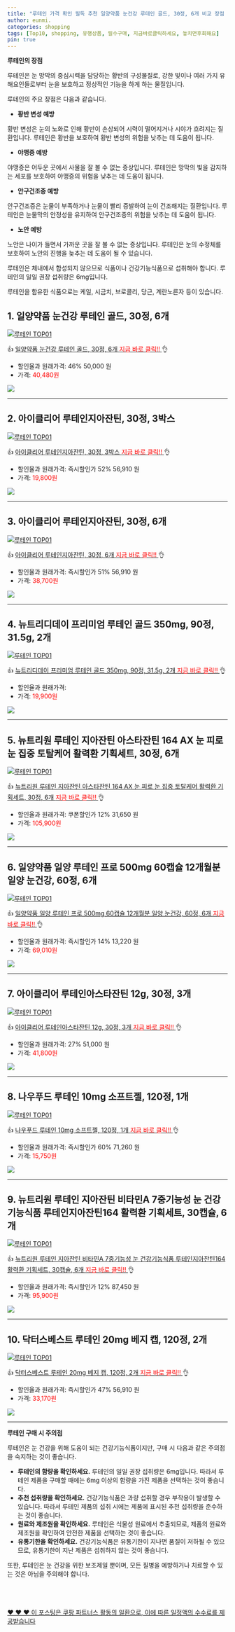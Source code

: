```yaml
---
title: "루테인 가격 확인 필독 추천 일양약품 눈건강 루테인 골드, 30정, 6개 비교 장점 구매가이드"
author: eunmi.
categories: shopping
tags: [Top10, shopping, 유행상품, 필수구매, 지금바로클릭하세요, 놓치면후회해요]
pin: true
---
```

**루테인의 장점**

루테인은 눈 망막의 중심시력을 담당하는 황반의 구성물질로, 강한 빛이나 여러 가지 유해요인들로부터 눈을 보호하고 정상적인 기능을 하게 하는 물질입니다.

루테인의 주요 장점은 다음과 같습니다.

* **황반 변성 예방**

황반 변성은 눈의 노화로 인해 황반이 손상되어 시력이 떨어지거나 시야가 흐려지는 질환입니다. 루테인은 황반을 보호하여 황반 변성의 위험을 낮추는 데 도움이 됩니다.

* **야맹증 예방**

야맹증은 어두운 곳에서 사물을 잘 볼 수 없는 증상입니다. 루테인은 망막의 빛을 감지하는 세포를 보호하여 야맹증의 위험을 낮추는 데 도움이 됩니다.

* **안구건조증 예방**

안구건조증은 눈물이 부족하거나 눈물이 빨리 증발하여 눈이 건조해지는 질환입니다. 루테인은 눈물막의 안정성을 유지하여 안구건조증의 위험을 낮추는 데 도움이 됩니다.

* **노안 예방**

노안은 나이가 들면서 가까운 곳을 잘 볼 수 없는 증상입니다. 루테인은 눈의 수정체를 보호하여 노안의 진행을 늦추는 데 도움이 될 수 있습니다.

루테인은 체내에서 합성되지 않으므로 식품이나 건강기능식품으로 섭취해야 합니다. 루테인의 일일 권장 섭취량은 6mg입니다.

루테인을 함유한 식품으로는 케일, 시금치, 브로콜리, 당근, 계란노른자 등이 있습니다.

   

## 1. 일양약품 눈건강 루테인 골드, 30정, 6개

[![루테인 TOP01](https://thumbnail6.coupangcdn.com/thumbnails/remote/230x230ex/image/vendor_inventory/96e2/7e5fc17c10169fd8f2680c38c931af8aa18ba104e02ae023fb0b2e73447d.jpg)](https://link.coupang.com/re/AFFSDP?lptag=AF3617701&subid=GithubCoopas&pageKey=7326007362&traceid=V0-153&itemId=8972018332&vendorItemId=80020066001)


👍 [일양약품 눈건강 루테인 골드, 30정, 6개 <font color=red> 지금 바로 클릭!! </font> ](https://link.coupang.com/re/AFFSDP?lptag=AF3617701&subid=GithubCoopas&pageKey=7326007362&traceid=V0-153&itemId=8972018332&vendorItemId=80020066001) 👌 


- 할인율과 원래가격: 46%  50,000   원
- 가격: <span style='color:red'>40,480원</span>

[![](/discount_price.png)](https://link.coupang.com/re/AFFSDP?lptag=AF3617701&subid=GithubCoopas&pageKey=7326007362&traceid=V0-153&itemId=8972018332&vendorItemId=80020066001)

---


   

## 2. 아이클리어 루테인지아잔틴, 30정, 3박스

[![루테인 TOP01](https://thumbnail6.coupangcdn.com/thumbnails/remote/230x230ex/image/retail/images/2366218950490312-1e20d7e7-f0a6-4acf-8942-0a2e5687bb04.jpg)](https://link.coupang.com/re/AFFSDP?lptag=AF3617701&subid=GithubCoopas&pageKey=1175646750&traceid=V0-153&itemId=19421826371&vendorItemId=77582829254)


👍 [아이클리어 루테인지아잔틴, 30정, 3박스 <font color=red> 지금 바로 클릭!! </font> ](https://link.coupang.com/re/AFFSDP?lptag=AF3617701&subid=GithubCoopas&pageKey=1175646750&traceid=V0-153&itemId=19421826371&vendorItemId=77582829254) 👌 


- 할인율과 원래가격: 즉시할인가 52%  56,910   원
- 가격: <span style='color:red'>19,800원</span>

[![](/discount_price.png)](https://link.coupang.com/re/AFFSDP?lptag=AF3617701&subid=GithubCoopas&pageKey=1175646750&traceid=V0-153&itemId=19421826371&vendorItemId=77582829254)

---


   

## 3. 아이클리어 루테인지아잔틴, 30정, 6개

[![루테인 TOP01](https://thumbnail10.coupangcdn.com/thumbnails/remote/230x230ex/image/retail/images/00952db5-db23-40fc-be1b-5d6095bd88155505011299766788322.png)](https://link.coupang.com/re/AFFSDP?lptag=AF3617701&subid=GithubCoopas&pageKey=1175646750&traceid=V0-153&itemId=19421828315&vendorItemId=86533290688)


👍 [아이클리어 루테인지아잔틴, 30정, 6개 <font color=red> 지금 바로 클릭!! </font> ](https://link.coupang.com/re/AFFSDP?lptag=AF3617701&subid=GithubCoopas&pageKey=1175646750&traceid=V0-153&itemId=19421828315&vendorItemId=86533290688) 👌 


- 할인율과 원래가격: 즉시할인가 51%  56,910   원
- 가격: <span style='color:red'>38,700원</span>

[![](/discount_price.png)](https://link.coupang.com/re/AFFSDP?lptag=AF3617701&subid=GithubCoopas&pageKey=1175646750&traceid=V0-153&itemId=19421828315&vendorItemId=86533290688)

---


   

## 4. 뉴트리디데이 프리미엄 루테인 골드 350mg, 90정, 31.5g, 2개

[![루테인 TOP01](https://thumbnail6.coupangcdn.com/thumbnails/remote/230x230ex/image/retail/images/8999977054299618-aff16828-9b54-43d1-89f6-1c2894863edb.jpg)](https://link.coupang.com/re/AFFSDP?lptag=AF3617701&subid=GithubCoopas&pageKey=7670381071&traceid=V0-153&itemId=19619756225&vendorItemId=4443299967)


👍 [뉴트리디데이 프리미엄 루테인 골드 350mg, 90정, 31.5g, 2개 <font color=red> 지금 바로 클릭!! </font> ](https://link.coupang.com/re/AFFSDP?lptag=AF3617701&subid=GithubCoopas&pageKey=7670381071&traceid=V0-153&itemId=19619756225&vendorItemId=4443299967) 👌 


- 할인율과 원래가격: 
- 가격: <span style='color:red'>19,900원</span>

[![](/discount_price.png)](https://link.coupang.com/re/AFFSDP?lptag=AF3617701&subid=GithubCoopas&pageKey=7670381071&traceid=V0-153&itemId=19619756225&vendorItemId=4443299967)

---


   

## 5. 뉴트리원 루테인 지아잔틴 아스타잔틴 164 AX 눈 피로 눈 집중 토탈케어 활력환 기획세트, 30정, 6개

[![루테인 TOP01](https://thumbnail6.coupangcdn.com/thumbnails/remote/230x230ex/image/vendor_inventory/2c7b/2d2c8efca6526e862c5f05dbd13f151db8582ba55a2e378e97910f7fb034.png)](https://link.coupang.com/re/AFFSDP?lptag=AF3617701&subid=GithubCoopas&pageKey=7355714239&traceid=V0-153&itemId=18939246063&vendorItemId=5011342998)


👍 [뉴트리원 루테인 지아잔틴 아스타잔틴 164 AX 눈 피로 눈 집중 토탈케어 활력환 기획세트, 30정, 6개 <font color=red> 지금 바로 클릭!! </font> ](https://link.coupang.com/re/AFFSDP?lptag=AF3617701&subid=GithubCoopas&pageKey=7355714239&traceid=V0-153&itemId=18939246063&vendorItemId=5011342998) 👌 


- 할인율과 원래가격: 쿠폰할인가 12%  31,650   원
- 가격: <span style='color:red'>105,900원</span>

[![](/discount_price.png)](https://link.coupang.com/re/AFFSDP?lptag=AF3617701&subid=GithubCoopas&pageKey=7355714239&traceid=V0-153&itemId=18939246063&vendorItemId=5011342998)

---


   

## 6. 일양약품 일양 루테인 프로 500mg 60캡슐 12개월분 일양 눈건강, 60정, 6개

[![루테인 TOP01](https://thumbnail8.coupangcdn.com/thumbnails/remote/230x230ex/image/vendor_inventory/6bd7/62d2a07cf3ac1779ed5e1b1d8cf0f7281ed9817eb32f3615350e1962d718.jpg)](https://link.coupang.com/re/AFFSDP?lptag=AF3617701&subid=GithubCoopas&pageKey=6983934106&traceid=V0-153&itemId=17070504254&vendorItemId=84244606463)


👍 [일양약품 일양 루테인 프로 500mg 60캡슐 12개월분 일양 눈건강, 60정, 6개 <font color=red> 지금 바로 클릭!! </font> ](https://link.coupang.com/re/AFFSDP?lptag=AF3617701&subid=GithubCoopas&pageKey=6983934106&traceid=V0-153&itemId=17070504254&vendorItemId=84244606463) 👌 


- 할인율과 원래가격: 즉시할인가 14%  13,220   원
- 가격: <span style='color:red'>69,010원</span>

[![](/discount_price.png)](https://link.coupang.com/re/AFFSDP?lptag=AF3617701&subid=GithubCoopas&pageKey=6983934106&traceid=V0-153&itemId=17070504254&vendorItemId=84244606463)

---


   

## 7. 아이클리어 루테인아스타잔틴 12g, 30정, 3개

[![루테인 TOP01](https://thumbnail7.coupangcdn.com/thumbnails/remote/230x230ex/image/retail/images/8583883507149256-1d2f6a70-c852-4553-8e42-9dced64db265.jpg)](https://link.coupang.com/re/AFFSDP?lptag=AF3617701&subid=GithubCoopas&pageKey=6066264186&traceid=V0-153&itemId=11178637417&vendorItemId=78456560540)


👍 [아이클리어 루테인아스타잔틴 12g, 30정, 3개 <font color=red> 지금 바로 클릭!! </font> ](https://link.coupang.com/re/AFFSDP?lptag=AF3617701&subid=GithubCoopas&pageKey=6066264186&traceid=V0-153&itemId=11178637417&vendorItemId=78456560540) 👌 


- 할인율과 원래가격: 27%  51,000   원
- 가격: <span style='color:red'>41,800원</span>

[![](/discount_price.png)](https://link.coupang.com/re/AFFSDP?lptag=AF3617701&subid=GithubCoopas&pageKey=6066264186&traceid=V0-153&itemId=11178637417&vendorItemId=78456560540)

---


   

## 8. 나우푸드 루테인 10mg 소프트젤, 120정, 1개

[![루테인 TOP01](https://thumbnail10.coupangcdn.com/thumbnails/remote/230x230ex/image/vendor_inventory/96ae/51ca6e28941bf2d0931e1835e0039f97d5594fadf844ae5dba3c7050f8a8.png)](https://link.coupang.com/re/AFFSDP?lptag=AF3617701&subid=GithubCoopas&pageKey=438506&traceid=V0-153&itemId=1199608&vendorItemId=3180780224)


👍 [나우푸드 루테인 10mg 소프트젤, 120정, 1개 <font color=red> 지금 바로 클릭!! </font> ](https://link.coupang.com/re/AFFSDP?lptag=AF3617701&subid=GithubCoopas&pageKey=438506&traceid=V0-153&itemId=1199608&vendorItemId=3180780224) 👌 


- 할인율과 원래가격: 즉시할인가 60%  71,260   원
- 가격: <span style='color:red'>15,750원</span>

[![](/discount_price.png)](https://link.coupang.com/re/AFFSDP?lptag=AF3617701&subid=GithubCoopas&pageKey=438506&traceid=V0-153&itemId=1199608&vendorItemId=3180780224)

---


   

## 9. 뉴트리원 루테인 지아잔틴 비타민A 7중기능성 눈 건강기능식품 루테인지아잔틴164 활력환 기획세트, 30캡슐, 6개

[![루테인 TOP01](https://thumbnail8.coupangcdn.com/thumbnails/remote/230x230ex/image/vendor_inventory/00ba/81cccc0c3db5c615e8eeb59bf0d319fb894d823865857d14eefd7e0a28c9.png)](https://link.coupang.com/re/AFFSDP?lptag=AF3617701&subid=GithubCoopas&pageKey=7329365606&traceid=V0-153&itemId=18813899603&vendorItemId=4164078511)


👍 [뉴트리원 루테인 지아잔틴 비타민A 7중기능성 눈 건강기능식품 루테인지아잔틴164 활력환 기획세트, 30캡슐, 6개 <font color=red> 지금 바로 클릭!! </font> ](https://link.coupang.com/re/AFFSDP?lptag=AF3617701&subid=GithubCoopas&pageKey=7329365606&traceid=V0-153&itemId=18813899603&vendorItemId=4164078511) 👌 


- 할인율과 원래가격: 즉시할인가 12%  87,450   원
- 가격: <span style='color:red'>95,900원</span>

[![](/discount_price.png)](https://link.coupang.com/re/AFFSDP?lptag=AF3617701&subid=GithubCoopas&pageKey=7329365606&traceid=V0-153&itemId=18813899603&vendorItemId=4164078511)

---


   

## 10. 닥터스베스트 루테인 20mg 베지 캡, 120정, 2개

[![루테인 TOP01](https://thumbnail6.coupangcdn.com/thumbnails/remote/230x230ex/image/vendor_inventory/9f2d/b8d366fb77e10c34ce561445f0e2e53d8d3d874a954e44d1c4eae2a1dd03.jpg)](https://link.coupang.com/re/AFFSDP?lptag=AF3617701&subid=GithubCoopas&pageKey=6215295781&traceid=V0-153&itemId=12409642230&vendorItemId=70729664458)


👍 [닥터스베스트 루테인 20mg 베지 캡, 120정, 2개 <font color=red> 지금 바로 클릭!! </font> ](https://link.coupang.com/re/AFFSDP?lptag=AF3617701&subid=GithubCoopas&pageKey=6215295781&traceid=V0-153&itemId=12409642230&vendorItemId=70729664458) 👌 


- 할인율과 원래가격: 즉시할인가 47%  56,910   원
- 가격: <span style='color:red'>33,170원</span>

[![](/discount_price.png)](https://link.coupang.com/re/AFFSDP?lptag=AF3617701&subid=GithubCoopas&pageKey=6215295781&traceid=V0-153&itemId=12409642230&vendorItemId=70729664458)

---
**루테인 구매 시 주의점**

루테인은 눈 건강을 위해 도움이 되는 건강기능식품이지만, 구매 시 다음과 같은 주의점을 숙지하는 것이 좋습니다.

* **루테인의 함량을 확인하세요.** 루테인의 일일 권장 섭취량은 6mg입니다. 따라서 루테인 제품을 구매할 때에는 6mg 이상의 함량을 가진 제품을 선택하는 것이 좋습니다.
* **추천 섭취량을 확인하세요.** 건강기능식품은 과량 섭취할 경우 부작용이 발생할 수 있습니다. 따라서 루테인 제품의 섭취 시에는 제품에 표시된 추천 섭취량을 준수하는 것이 좋습니다.
* **원료와 제조원을 확인하세요.** 루테인은 식물성 원료에서 추출되므로, 제품의 원료와 제조원을 확인하여 안전한 제품을 선택하는 것이 좋습니다.
* **유통기한을 확인하세요.** 건강기능식품은 유통기한이 지나면 품질이 저하될 수 있으므로, 유통기한이 지난 제품은 섭취하지 않는 것이 좋습니다.

또한, 루테인은 눈 건강을 위한 보조제일 뿐이며, 모든 질병을 예방하거나 치료할 수 있는 것은 아님을 주의해야 합니다.<br><br><br><br><br> [ ❤ ❤ ❤ 이 포스팅은 쿠팡 파트너스 활동의 일환으로, 이에 따른 일정액의 수수료를 제공받습니다](https://link.coupang.com/a/bcEFyh)